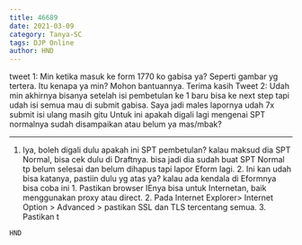 ```yaml
---
title: 46689
date: 2021-03-09
category: Tanya-SC
tags: DJP Online
author: HND
---
```


tweet 1: Min ketika masuk ke form 1770 ko gabisa ya? Seperti gambar yg tertera. Itu kenapa ya min? Mohon bantuannya. Terima kasih Tweet 2: Udah min akhirnya bisanya setelah isi pembetulan ke 1 baru bisa ke next step tapi udah isi semua mau di submit gabisa. Saya jadi males lapornya udah 7x submit isi ulang masih gitu Untuk ini apakah digali lagi mengenai SPT normalnya sudah disampaikan atau belum ya mas/mbak?

---

1. Iya, boleh digali dulu apakah ini SPT pembetulan? kalau maksud dia SPT Normal, bisa cek dulu di Draftnya. bisa jadi dia sudah buat SPT Normal tp belum selesai dan belum dihapus tapi lapor Eform lagi. 2. Ini kan udah bisa katanya, pastiin dulu yg atas ya? kalau ada kendala di Eformnya bisa coba ini 1. Pastikan browser IEnya bisa untuk Internetan, baik menggunakan proxy atau direct. 2. Pada Internet Explorer> Internet Option > Advanced > pastikan SSL dan TLS tercentang semua. 3. Pastikan t

`HND`
